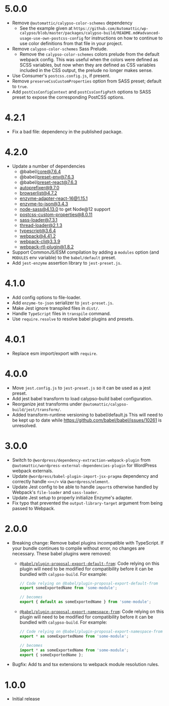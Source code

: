 # 5.0.0

- Remove `@automattic/calypso-color-schemes` dependency
  - See the example given at `https://github.com/Automattic/wp-calypso/blob/master/packages/calypso-build/README.md#advanced-usage-use-own-postcss-config` for instructions on how to continue to use color definitions from that file in your project.
- Remove `calypso-color-schemes` Sass Prelude.
  - Remove the `calypso-color-schemes` colors prelude from the default webpack config.
    This was useful when the colors were defined as SCSS variables, but now when they are
    defined as CSS variables included in the CSS output, the prelude no longer makes sense.
- Use Consumer's `postcss.config.js`, if present.
- Remove `preserveCssCustomProperties` option from SASS preset; default to `true`.
- Add `postCssConfigContext` and `postCssConfigPath` options to SASS preset to expose the corresponding PostCSS options.

# 4.2.1

- Fix a bad file: dependency in the published package.

# 4.2.0

- Update a number of dependencies
  - @babel/core@7.6.4
  - @babel/preset-env@7.6.3
  - @babel/preset-react@7.6.3
  - autoprefixer@9.7.0
  - browserlist@4.7.2
  - enzyme-adapter-react-16@1.15.1
  - enzyme-to-json@3.4.3
  - node-sass@4.13.0 to get Node@12 support
  - postcss-custom-properties@8.0.11
  - sass-loader@7.3.1
  - thread-loader@2.1.3
  - typescript@3.6.4
  - webpack@4.41.2
  - webpack-cli@3.3.9
  - webpack-rtl-plugin@1.8.2
- Support CommonJS/ESM compilation by adding a `modules` option (and `MODULES` env variable) to the `babel/default` preset.
- Add `jest-enzyme` assertion library to `jest-preset.js`.

# 4.1.0

- Add config options to file-loader.
- Add `enzyme-to-json` serializer to `jest-preset.js`.
- Make Jest ignore transpiled files in `dist/`.
- Handle `TypeScript` files in `transpile` command.
- Use `require.resolve` to resolve babel plugins and presets.

# 4.0.1

- Replace esm import/export with `require`.

# 4.0.0

- Move `jest.config.js` to `jest-preset.js` so it can be used as a jest preset.
- Add jest babel transform to load calypso-build babel configuration.
- Reorganize jest transforms under `@automattic/calypso-build/jest/transform/`.
- Added transform-runtime versioning to babel/default.js
  This will need to be kept up to date while https://github.com/babel/babel/issues/10261 is unresolved.

# 3.0.0

- Switch to `@wordpress/dependency-extraction-webpack-plugin` from
  `@automattic/wordpress-external-dependencies-plugin` for WordPress webpack externals.
- Update `@wordpress/babel-plugin-import-jsx-pragma` dependency and correctly handle `<></>` via `@wordpress/element`.
- Update Jest config to be able to handle `import`s otherwise handled by Webpack's `file-loader` and `sass-loader`.
- Update Jest setup to properly initialize Enzyme's adapter.
- Fix typo that prevented the `output-library-target` argument from being passed to Webpack.

# 2.0.0

- Breaking change: Remove babel plugins incompatible with TypeScript. If your bundle continues to
  compile without error, no changes are necessary. These babel plugins were removed:

  - [`@babel/plugin-proposal-export-default-from`](https://babeljs.io/docs/en/babel-plugin-proposal-export-default-from):
    Code relying on this plugin will need to be modified for compatibility before it can be bundled
    with `calypso-build`. For example:

    ```js
    // Code relying on @babel/plugin-proposal-export-default-from
    export someExportedName from 'some-module';

    // becomes
    export { default as someExportedName } from 'some-module';
    ```

  - [`@babel/plugin-proposal-export-namespace-from`](https://babeljs.io/docs/en/babel-plugin-proposal-export-namespace-from):
    Code relying on this plugin will need to be modified for compatibility before it can be bundled
    with `calypso-build`. For example:

    ```js
    // Code relying on @babel/plugin-proposal-export-namespace-from
    export * as someExportedName from 'some-module';

    // becomes
    import * as someExportedName from 'some-module';
    export { someExportedName };
    ```

- Bugfix: Add ts and tsx extensions to webpack module resolution rules.

# 1.0.0

- Initial release
